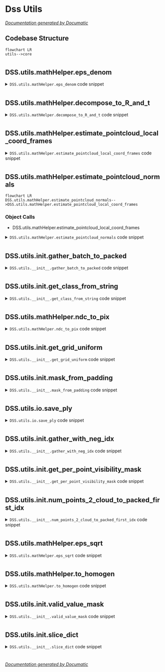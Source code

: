 # Dss Utils

[_Documentation generated by Documatic_](https://www.documatic.com)

<!---Documatic-section-Codebase Structure-start--->
## Codebase Structure

<!---Documatic-block-system_architecture-start--->
```mermaid
flowchart LR
utils-->core
```
<!---Documatic-block-system_architecture-end--->

# #
<!---Documatic-section-Codebase Structure-end--->

<!---Documatic-section-DSS.utils.mathHelper.eps_denom-start--->
## DSS.utils.mathHelper.eps_denom

<!---Documatic-section-eps_denom-start--->
<!---Documatic-block-DSS.utils.mathHelper.eps_denom-start--->
<details>
	<summary><code>DSS.utils.mathHelper.eps_denom</code> code snippet</summary>

```python
def eps_denom(denom, eps=1e-17):
    denom_sign = denom.sign() + (denom == 0.0).type_as(denom)
    denom = denom_sign * torch.clamp(denom.abs(), eps)
    return denom
```
</details>
<!---Documatic-block-DSS.utils.mathHelper.eps_denom-end--->
<!---Documatic-section-eps_denom-end--->

# #
<!---Documatic-section-DSS.utils.mathHelper.eps_denom-end--->

<!---Documatic-section-DSS.utils.mathHelper.decompose_to_R_and_t-start--->
## DSS.utils.mathHelper.decompose_to_R_and_t

<!---Documatic-section-decompose_to_R_and_t-start--->
<!---Documatic-block-DSS.utils.mathHelper.decompose_to_R_and_t-start--->
<details>
	<summary><code>DSS.utils.mathHelper.decompose_to_R_and_t</code> code snippet</summary>

```python
def decompose_to_R_and_t(transform_mat, row_major=True):
    assert transform_mat.shape[-2:] == (4, 4), 'Expecting batches of 4x4 matrice'
    if not row_major:
        transform_mat = transform_mat.transpose(-2, -1)
    R = transform_mat[..., :3, :3]
    t = transform_mat[..., -1, :3]
    return (R, t)
```
</details>
<!---Documatic-block-DSS.utils.mathHelper.decompose_to_R_and_t-end--->
<!---Documatic-section-decompose_to_R_and_t-end--->

# #
<!---Documatic-section-DSS.utils.mathHelper.decompose_to_R_and_t-end--->

<!---Documatic-section-DSS.utils.mathHelper.estimate_pointcloud_local_coord_frames-start--->
## DSS.utils.mathHelper.estimate_pointcloud_local_coord_frames

<!---Documatic-section-estimate_pointcloud_local_coord_frames-start--->
<!---Documatic-block-DSS.utils.mathHelper.estimate_pointcloud_local_coord_frames-start--->
<details>
	<summary><code>DSS.utils.mathHelper.estimate_pointcloud_local_coord_frames</code> code snippet</summary>

```python
def estimate_pointcloud_local_coord_frames(pointclouds: Union[torch.Tensor, 'Pointclouds'], neighborhood_size: int=50, disambiguate_directions: bool=True, return_knn_result: bool=False) -> Tuple[torch.Tensor, torch.Tensor, Optional['KNN']]:
    (points_padded, num_points) = convert_pointclouds_to_tensor(pointclouds)
    (ba, N, dim) = points_padded.shape
    if dim != 3:
        raise ValueError('The pointclouds argument has to be of shape (minibatch, N, 3)')
    if (num_points <= neighborhood_size).any():
        raise ValueError('The neighborhood_size argument has to be' + ' >= size of each of the point clouds.')
    pcl_mean = points_padded.sum(1) / num_points[:, None]
    points_centered = points_padded - pcl_mean[:, None, :]
    knn_result = knn_points(points_padded, points_padded, lengths1=num_points, lengths2=num_points, K=neighborhood_size, return_nn=True)
    k_nearest_neighbors = knn_result.knn
    pt_mean = k_nearest_neighbors.mean(2, keepdim=True)
    central_diff = k_nearest_neighbors - pt_mean
    per_pts_diff = central_diff.view(-1, neighborhood_size, 3)
    (_, S, local_coord_frames) = batch_svd(per_pts_diff)
    curvature = S * S / neighborhood_size
    local_coord_frames = local_coord_frames.view(ba, N, dim, dim)
    curvature = curvature.view(ba, N, dim)
    curvature = curvature.flip(-1)
    local_coord_frames = local_coord_frames.flip(-1)
    if disambiguate_directions:
        n = _disambiguate_vector_directions(points_centered, k_nearest_neighbors, local_coord_frames[:, :, :, 0])
        z = _disambiguate_vector_directions(points_centered, k_nearest_neighbors, local_coord_frames[:, :, :, 2])
        y = torch.cross(n, z, dim=2)
        local_coord_frames = torch.stack((n, y, z), dim=3)
    if return_knn_result:
        return (curvature, local_coord_frames, knn_result)
    return (curvature, local_coord_frames)
```
</details>
<!---Documatic-block-DSS.utils.mathHelper.estimate_pointcloud_local_coord_frames-end--->
<!---Documatic-section-estimate_pointcloud_local_coord_frames-end--->

# #
<!---Documatic-section-DSS.utils.mathHelper.estimate_pointcloud_local_coord_frames-end--->

<!---Documatic-section-DSS.utils.mathHelper.estimate_pointcloud_normals-start--->
## DSS.utils.mathHelper.estimate_pointcloud_normals

<!---Documatic-section-estimate_pointcloud_normals-start--->
```mermaid
flowchart LR
DSS.utils.mathHelper.estimate_pointcloud_normals-->DSS.utils.mathHelper.estimate_pointcloud_local_coord_frames
```

### Object Calls

* DSS.utils.mathHelper.estimate_pointcloud_local_coord_frames

<!---Documatic-block-DSS.utils.mathHelper.estimate_pointcloud_normals-start--->
<details>
	<summary><code>DSS.utils.mathHelper.estimate_pointcloud_normals</code> code snippet</summary>

```python
def estimate_pointcloud_normals(pointclouds: Union[torch.Tensor, 'Pointclouds'], neighborhood_size: int=50, disambiguate_directions: bool=True) -> torch.Tensor:
    (curvatures, local_coord_frames) = estimate_pointcloud_local_coord_frames(pointclouds, neighborhood_size=neighborhood_size, disambiguate_directions=disambiguate_directions)
    normals = local_coord_frames[:, :, :, 0]
    return normals
```
</details>
<!---Documatic-block-DSS.utils.mathHelper.estimate_pointcloud_normals-end--->
<!---Documatic-section-estimate_pointcloud_normals-end--->

# #
<!---Documatic-section-DSS.utils.mathHelper.estimate_pointcloud_normals-end--->

<!---Documatic-section-DSS.utils.__init__.gather_batch_to_packed-start--->
## DSS.utils.__init__.gather_batch_to_packed

<!---Documatic-section-gather_batch_to_packed-start--->
<!---Documatic-block-DSS.utils.__init__.gather_batch_to_packed-start--->
<details>
	<summary><code>DSS.utils.__init__.gather_batch_to_packed</code> code snippet</summary>

```python
def gather_batch_to_packed(data, batch_idx):
    if data.shape[0] > 1:
        _batch_idx = batch_idx.clone()
        idx_dims = _batch_idx.shape
        tensor_dims = data.shape
        if len(idx_dims) > len(tensor_dims):
            msg = 'batch_idx cannot have more dimensions than data. '
            msg += 'got shape %r and data has shape %r'
            raise ValueError(msg % (idx_dims, tensor_dims))
        if idx_dims != tensor_dims:
            new_dims = len(tensor_dims) - len(idx_dims)
            new_shape = idx_dims + (1,) * new_dims
            expand_dims = (-1,) + tensor_dims[1:]
            _batch_idx = _batch_idx.view(*new_shape)
            _batch_idx = _batch_idx.expand(*expand_dims)
        data = data.gather(0, _batch_idx)
    return data
```
</details>
<!---Documatic-block-DSS.utils.__init__.gather_batch_to_packed-end--->
<!---Documatic-section-gather_batch_to_packed-end--->

# #
<!---Documatic-section-DSS.utils.__init__.gather_batch_to_packed-end--->

<!---Documatic-section-DSS.utils.__init__.get_class_from_string-start--->
## DSS.utils.__init__.get_class_from_string

<!---Documatic-section-get_class_from_string-start--->
<!---Documatic-block-DSS.utils.__init__.get_class_from_string-start--->
<details>
	<summary><code>DSS.utils.__init__.get_class_from_string</code> code snippet</summary>

```python
def get_class_from_string(cls_str):
    import importlib
    i = cls_str.rfind('.')
    mod = importlib.import_module(cls_str[:i])
    clss = getattr(mod, cls_str[i + 1:])
    return clss
```
</details>
<!---Documatic-block-DSS.utils.__init__.get_class_from_string-end--->
<!---Documatic-section-get_class_from_string-end--->

# #
<!---Documatic-section-DSS.utils.__init__.get_class_from_string-end--->

<!---Documatic-section-DSS.utils.mathHelper.ndc_to_pix-start--->
## DSS.utils.mathHelper.ndc_to_pix

<!---Documatic-section-ndc_to_pix-start--->
<!---Documatic-block-DSS.utils.mathHelper.ndc_to_pix-start--->
<details>
	<summary><code>DSS.utils.mathHelper.ndc_to_pix</code> code snippet</summary>

```python
def ndc_to_pix(p, resolution):
    pix = resolution - ((p[..., :2] + 1.0) * resolution - 1.0) / 2
    return pix
```
</details>
<!---Documatic-block-DSS.utils.mathHelper.ndc_to_pix-end--->
<!---Documatic-section-ndc_to_pix-end--->

# #
<!---Documatic-section-DSS.utils.mathHelper.ndc_to_pix-end--->

<!---Documatic-section-DSS.utils.__init__.get_grid_uniform-start--->
## DSS.utils.__init__.get_grid_uniform

<!---Documatic-section-get_grid_uniform-start--->
<!---Documatic-block-DSS.utils.__init__.get_grid_uniform-start--->
<details>
	<summary><code>DSS.utils.__init__.get_grid_uniform</code> code snippet</summary>

```python
def get_grid_uniform(resolution, box_side_length=2.0):
    x = np.linspace(-0.5, 0.5, resolution) * box_side_length
    y = x
    z = x
    (xx, yy, zz) = np.meshgrid(x, y, z)
    grid_points = torch.tensor(np.vstack([xx.ravel(), yy.ravel(), zz.ravel()]).T, dtype=torch.float)
    return {'grid_points': grid_points.cuda(), 'shortest_axis_length': box_side_length, 'xyz': [x, y, z], 'shortest_axis_index': 0}
```
</details>
<!---Documatic-block-DSS.utils.__init__.get_grid_uniform-end--->
<!---Documatic-section-get_grid_uniform-end--->

# #
<!---Documatic-section-DSS.utils.__init__.get_grid_uniform-end--->

<!---Documatic-section-DSS.utils.__init__.mask_from_padding-start--->
## DSS.utils.__init__.mask_from_padding

<!---Documatic-section-mask_from_padding-start--->
<!---Documatic-block-DSS.utils.__init__.mask_from_padding-start--->
<details>
	<summary><code>DSS.utils.__init__.mask_from_padding</code> code snippet</summary>

```python
def mask_from_padding(num_points):
    batch_size = num_points.shape[0]
    mask_padded = torch.full((batch_size, num_points.max().item()), True, dtype=torch.bool, device=num_points.device)
    for b in range(batch_size):
        mask_padded[b, num_points[b]:] = False
    return mask_padded
```
</details>
<!---Documatic-block-DSS.utils.__init__.mask_from_padding-end--->
<!---Documatic-section-mask_from_padding-end--->

# #
<!---Documatic-section-DSS.utils.__init__.mask_from_padding-end--->

<!---Documatic-section-DSS.utils.io.save_ply-start--->
## DSS.utils.io.save_ply

<!---Documatic-section-save_ply-start--->
<!---Documatic-block-DSS.utils.io.save_ply-start--->
<details>
	<summary><code>DSS.utils.io.save_ply</code> code snippet</summary>

```python
def save_ply(filename, points, colors=None, normals=None, binary=True):
    assert points.ndim == 2
    if points.shape[-1] == 2:
        points = np.concatenate([points, np.zeros_like(points)[:, :1]], axis=-1)
    vertex = np.core.records.fromarrays(points.transpose(1, 0), names='x, y, z', formats='f4, f4, f4')
    num_vertex = len(vertex)
    desc = vertex.dtype.descr
    if normals is not None:
        assert normals.ndim == 2
        if normals.shape[-1] == 2:
            normals = np.concatenate([normals, np.zeros_like(normals)[:, :1]], axis=-1)
        vertex_normal = np.core.records.fromarrays(normals.transpose(1, 0), names='nx, ny, nz', formats='f4, f4, f4')
        assert len(vertex_normal) == num_vertex
        desc = desc + vertex_normal.dtype.descr
    if colors is not None:
        assert len(colors) == num_vertex
        if colors.max() <= 1:
            colors = colors * 255
        if colors.shape[1] == 4:
            vertex_color = np.core.records.fromarrays(colors.transpose(1, 0), names='red, green, blue, alpha', formats='u1, u1, u1, u1')
        else:
            vertex_color = np.core.records.fromarrays(colors.transpose(1, 0), names='red, green, blue', formats='u1, u1, u1')
        desc = desc + vertex_color.dtype.descr
    vertex_all = np.empty(num_vertex, dtype=desc)
    for prop in vertex.dtype.names:
        vertex_all[prop] = vertex[prop]
    if normals is not None:
        for prop in vertex_normal.dtype.names:
            vertex_all[prop] = vertex_normal[prop]
    if colors is not None:
        for prop in vertex_color.dtype.names:
            vertex_all[prop] = vertex_color[prop]
    ply = plyfile.PlyData([plyfile.PlyElement.describe(vertex_all, 'vertex')], text=not binary)
    if not os.path.exists(os.path.dirname(filename)):
        os.makedirs(os.path.dirname(filename))
    ply.write(filename)
```
</details>
<!---Documatic-block-DSS.utils.io.save_ply-end--->
<!---Documatic-section-save_ply-end--->

# #
<!---Documatic-section-DSS.utils.io.save_ply-end--->

<!---Documatic-section-DSS.utils.__init__.gather_with_neg_idx-start--->
## DSS.utils.__init__.gather_with_neg_idx

<!---Documatic-section-gather_with_neg_idx-start--->
<!---Documatic-block-DSS.utils.__init__.gather_with_neg_idx-start--->
<details>
	<summary><code>DSS.utils.__init__.gather_with_neg_idx</code> code snippet</summary>

```python
def gather_with_neg_idx(input: torch.Tensor, dim: int, index: torch.Tensor, out: Optional[torch.Tensor]=None, sparse_grad: bool=False) -> torch.Tensor:
    mask = index >= 0
    index[~mask] = 0
    out = torch.gather(input, dim, index, out=out, sparse_grad=sparse_grad)
    out[~mask] = 0
    return out
```
</details>
<!---Documatic-block-DSS.utils.__init__.gather_with_neg_idx-end--->
<!---Documatic-section-gather_with_neg_idx-end--->

# #
<!---Documatic-section-DSS.utils.__init__.gather_with_neg_idx-end--->

<!---Documatic-section-DSS.utils.__init__.get_per_point_visibility_mask-start--->
## DSS.utils.__init__.get_per_point_visibility_mask

<!---Documatic-section-get_per_point_visibility_mask-start--->
<!---Documatic-block-DSS.utils.__init__.get_per_point_visibility_mask-start--->
<details>
	<summary><code>DSS.utils.__init__.get_per_point_visibility_mask</code> code snippet</summary>

```python
def get_per_point_visibility_mask(pointclouds: Pointclouds, fragments: NamedTuple) -> Pointclouds:
    P_total = pointclouds.num_points_per_cloud().sum().item()
    try:
        mask = fragments.occupancy.bool()
    except:
        mask = fragments.idx[..., 0] >= 0
    pts_visibility = torch.full((P_total,), False, dtype=torch.bool, device=pointclouds.device)
    visible_idx = fragments.idx[mask].unique().long().view(-1)
    visible_idx = visible_idx[visible_idx >= 0]
    pts_visibility[visible_idx] = True
    return pts_visibility
```
</details>
<!---Documatic-block-DSS.utils.__init__.get_per_point_visibility_mask-end--->
<!---Documatic-section-get_per_point_visibility_mask-end--->

# #
<!---Documatic-section-DSS.utils.__init__.get_per_point_visibility_mask-end--->

<!---Documatic-section-DSS.utils.__init__.num_points_2_cloud_to_packed_first_idx-start--->
## DSS.utils.__init__.num_points_2_cloud_to_packed_first_idx

<!---Documatic-section-num_points_2_cloud_to_packed_first_idx-start--->
<!---Documatic-block-DSS.utils.__init__.num_points_2_cloud_to_packed_first_idx-start--->
<details>
	<summary><code>DSS.utils.__init__.num_points_2_cloud_to_packed_first_idx</code> code snippet</summary>

```python
def num_points_2_cloud_to_packed_first_idx(num_points):
    cloud_to_packed_first_idx = F.pad(num_points, (1, 0), 'constant', 0)
    cloud_to_packed_first_idx = cloud_to_packed_first_idx.cumsum(0)
    return cloud_to_packed_first_idx[:-1]
```
</details>
<!---Documatic-block-DSS.utils.__init__.num_points_2_cloud_to_packed_first_idx-end--->
<!---Documatic-section-num_points_2_cloud_to_packed_first_idx-end--->

# #
<!---Documatic-section-DSS.utils.__init__.num_points_2_cloud_to_packed_first_idx-end--->

<!---Documatic-section-DSS.utils.mathHelper.eps_sqrt-start--->
## DSS.utils.mathHelper.eps_sqrt

<!---Documatic-section-eps_sqrt-start--->
<!---Documatic-block-DSS.utils.mathHelper.eps_sqrt-start--->
<details>
	<summary><code>DSS.utils.mathHelper.eps_sqrt</code> code snippet</summary>

```python
def eps_sqrt(squared, eps=1e-17):
    return torch.clamp(squared.abs(), eps)
```
</details>
<!---Documatic-block-DSS.utils.mathHelper.eps_sqrt-end--->
<!---Documatic-section-eps_sqrt-end--->

# #
<!---Documatic-section-DSS.utils.mathHelper.eps_sqrt-end--->

<!---Documatic-section-DSS.utils.mathHelper.to_homogen-start--->
## DSS.utils.mathHelper.to_homogen

<!---Documatic-section-to_homogen-start--->
<!---Documatic-block-DSS.utils.mathHelper.to_homogen-start--->
<details>
	<summary><code>DSS.utils.mathHelper.to_homogen</code> code snippet</summary>

```python
def to_homogen(x, dim=-1):
    if dim < 0:
        dim = x.ndim + dim
    shp = x.shape
    new_shp = shp[:dim] + (1,) + shp[dim + 1:]
    x_homogen = x.new_ones(new_shp)
    x_homogen = torch.cat([x, x_homogen], dim=dim)
    return x_homogen
```
</details>
<!---Documatic-block-DSS.utils.mathHelper.to_homogen-end--->
<!---Documatic-section-to_homogen-end--->

# #
<!---Documatic-section-DSS.utils.mathHelper.to_homogen-end--->

<!---Documatic-section-DSS.utils.__init__.valid_value_mask-start--->
## DSS.utils.__init__.valid_value_mask

<!---Documatic-section-valid_value_mask-start--->
<!---Documatic-block-DSS.utils.__init__.valid_value_mask-start--->
<details>
	<summary><code>DSS.utils.__init__.valid_value_mask</code> code snippet</summary>

```python
def valid_value_mask(tensor: torch.Tensor):
    return torch.isfinite(tensor) & ~torch.isnan(tensor)
```
</details>
<!---Documatic-block-DSS.utils.__init__.valid_value_mask-end--->
<!---Documatic-section-valid_value_mask-end--->

# #
<!---Documatic-section-DSS.utils.__init__.valid_value_mask-end--->

<!---Documatic-section-DSS.utils.__init__.slice_dict-start--->
## DSS.utils.__init__.slice_dict

<!---Documatic-section-slice_dict-start--->
<!---Documatic-block-DSS.utils.__init__.slice_dict-start--->
<details>
	<summary><code>DSS.utils.__init__.slice_dict</code> code snippet</summary>

```python
def slice_dict(d: dict, idx: List):
    for (k, v) in d.items():
        if isinstance(v, dict):
            slice_dict(v, idx)
        else:
            d[k] = v[idx]
    return d
```
</details>
<!---Documatic-block-DSS.utils.__init__.slice_dict-end--->
<!---Documatic-section-slice_dict-end--->

# #
<!---Documatic-section-DSS.utils.__init__.slice_dict-end--->

[_Documentation generated by Documatic_](https://www.documatic.com)